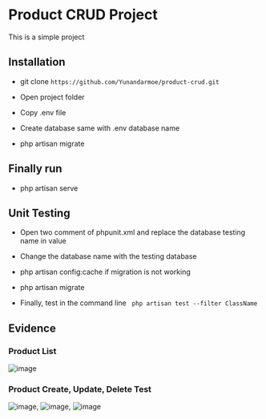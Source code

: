 # Product CRUD Project

This is a simple project

## Installation

- git clone `https://github.com/Yunandarmoe/product-crud.git`

- Open project folder

- Copy .env file

- Create database same with .env database name

- php artisan migrate

## Finally run

- php artisan serve

## Unit Testing

- Open two comment of phpunit.xml and replace the database testing name in value

- Change the database name with the testing database

- php artisan config:cache if migration is not working

- php artisan migrate

- Finally, test in the command line
``` php artisan test --filter ClassName```

## Evidence

### Product List
![image](https://user-images.githubusercontent.com/101326055/187028812-b9971375-767e-4a1f-a309-285dfbc6ca47.png)

### Product Create, Update, Delete Test
![image](https://user-images.githubusercontent.com/101326055/187028902-7bc0be61-7718-4523-b6d4-59542d80bb9d.png), ![image](https://user-images.githubusercontent.com/101326055/187028970-7d26e3e6-bda4-429a-9426-8bb7a58db5c1.png), ![image](https://user-images.githubusercontent.com/101326055/187028995-2bb0628a-8a90-4255-bf96-228b03612a02.png)





